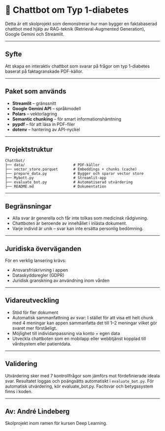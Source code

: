 # 🤖 Chattbot om Typ 1-diabetes

Detta är ett skolprojekt som demonstrerar hur man bygger en faktabaserad chattbot med hjälp av RAG-teknik (Retrieval-Augmented Generation), Google Gemini och Streamlit.

---

## Syfte

Att skapa en interaktiv chattbot som svarar på frågor om typ 1-diabetes baserat på faktagranskade PDF-källor.

---

## Paket som används

- **Streamlit** – gränssnitt
- **Google Gemini API** – språkmodell
- **Polars** – vektorlagring
- **Semantic chunking** – för smart informationshämtning
- **pypdf** – för att läsa in PDF-filer
- **dotenv** – hantering av API-nyckel

---

## Projektstruktur

```
Chattbot/
├── data/                      # PDF-källor
├── vector_store.parquet       # Embeddings + chunks (cache)
├── prepare_data.py            # Bygger och sparar vector store
├── Mybott.py                  # Streamlit-app
├── evaluate_bot.py            # Automatiserad utvärdering
├── README.md                  # Dokumentation
```

---

## Begränsningar

- Alla svar är generella och får inte tolkas som medicinsk rådgivning.
- Chattboten är beroende av innehållet i inlästa dokument.
- Varje individ är unik – svar kan inte ersätta personlig bedömning.

---

## Juridiska överväganden

För en verklig lansering krävs:
- Ansvarsfriskrivning i appen
- Dataskyddsregler (GDPR)
- Juridisk granskning av användning inom vården

---

## Vidareutveckling

- Stöd för fler dokument
- Automatisk sammanfattning av svar: I stället för att visa ett helt chunk med 4 meningar kan appen sammanfatta det     till 1–2 meningar vilket gör svaret mer förståeligt.
- Möjlighet till individanpassning via konto + egen data
- Utveckla chattboten som en mobilapp eller webbtjänst kopplad till vårdsystem eller patientdata.

---

## Validering

Utvärdering sker med 7 kontrollfrågor som jämförs mot fördefinierade ideala svar. Resultatet loggas och poängsätts automatiskt i `evaluate_bot.py`.
För automatisk utvärdering, kör evaluate_bot.py.
Facitsvar och betygssystem finns i koden.

---

## Av: André Lindeberg

Skolprojekt inom ramen för kursen Deep Learning.
